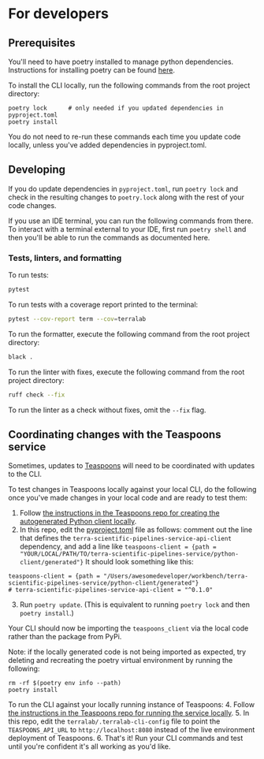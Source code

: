 # For developers

## Prerequisites
You'll need to have poetry installed to manage python dependencies. Instructions for installing poetry can be found [here](https://python-poetry.org/docs/).

To install the CLI locally, run the following commands from the root project directory:
```
poetry lock      # only needed if you updated dependencies in pyproject.toml
poetry install
```
You do not need to re-run these commands each time you update code locally, unless you've added dependencies in pyproject.toml.


## Developing
If you do update dependencies in `pyproject.toml`, run `poetry lock` and check in the resulting changes to `poetry.lock` along with the rest of 
your code changes.

If you use an IDE terminal, you can run the following commands from there. To interact with a 
terminal external to your IDE, first run `poetry shell` and then you'll be able to run the 
commands as documented here.

### Tests, linters, and formatting
To run tests:
```bash
pytest
```

To run tests with a coverage report printed to the terminal:
```bash
pytest --cov-report term --cov=terralab
```

To run the formatter, execute the following command from the root project directory:
```bash
black .
```

To run the linter with fixes, execute the following command from the root project directory:
```bash
ruff check --fix
```
To run the linter as a check without fixes, omit the `--fix` flag.

## Coordinating changes with the Teaspoons service
Sometimes, updates to [Teaspoons](https://github.com/DataBiosphere/terra-scientific-pipelines-service) will need to be coordinated with updates to the CLI. 

To test changes in Teaspoons locally against your local CLI, do the following once you've made changes in your local code and are ready to test them:

1. Follow [the instructions in the Teaspoons repo for creating the autogenerated Python client locally](https://github.com/DataBiosphere/terra-scientific-pipelines-service/blob/main/README.md#testing-the-cli-locally). 
2. In this repo, edit the [pyproject.toml](pyproject.toml) file as follows: comment out the line that defines the `terra-scientific-pipelines-service-api-client` dependency, and add a line like `teaspoons-client = {path = "YOUR/LOCAL/PATH/TO/terra-scientific-pipelines-service/python-client/generated"}`
 It should look something like this:
 ```
 teaspoons-client = {path = "/Users/awesomedeveloper/workbench/terra-scientific-pipelines-service/python-client/generated"}
# terra-scientific-pipelines-service-api-client = "^0.1.0"
```
3. Run `poetry update`. (This is equivalent to running `poetry lock` and then `poetry install`.)

Your CLI should now be importing the `teaspoons_client` via the local code rather than the package from PyPi.

Note: if the locally generated code is not being imported as expected, try deleting and recreating the poetry virtual environment by running the following:
```
rm -rf $(poetry env info --path)
poetry install
```

To run the CLI against your locally running instance of Teaspoons:
4. Follow [the instructions in the Teaspoons repo for running the service locally](https://github.com/DataBiosphere/terra-scientific-pipelines-service/blob/main/README.md#local-development). 
5. In this repo, edit the `terralab/.terralab-cli-config` file to point the `TEASPOONS_API_URL` to `http://localhost:8080` instead of the live environment deployment of Teaspoons.
6. That's it! Run your CLI commands and test until you're confident it's all working as you'd like.
